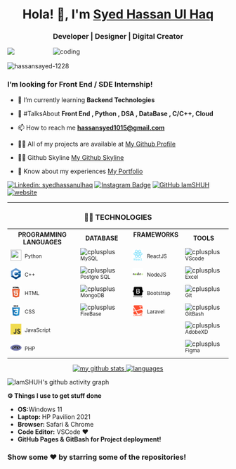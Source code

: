 <!-- ![MasterHead](https://chkskills.com/wp-content/uploads/2020/04/PNC-Animated-Banners.gif) -->
<h1 align="center">Hola! 👋, I'm <a href="https://shuhportfolio.netlify.app/">Syed Hassan Ul Haq</a></h1>
<h3 align="center">Developer | Designer | Digital Creator</h3>

<p>
<img align="right" alt="coding" width="400" src="https://cdn.dribbble.com/users/1162077/screenshots/3848914/programmer.gif">
<img src="https://media.giphy.com/media/WUlplcMpOCEmTGBtBW/giphy.gif" width="30">
</p>
<p align="left"> <img src="https://komarev.com/ghpvc/?username=hassansayed-1228&label=Profile%20views&color=0e75b6&style=flat" alt="hassansayed-1228" /> </p>

<h3 align="left" > I’m looking for Front End / SDE Internship!</h3>

- 🌱 I’m currently learning **Backend Technologies**

- 💬 #TalksAbout **Front End , Python , DSA , DataBase , C/C++, Cloud**

- 📫 How to reach me **hassansyed1015@gmail.com**

- 👨‍💻 All of my projects are available at <a href="https://github.com/IamSHUH/">My Github Profile</a>

- 👨‍💻 Github Skyline <a href="https://skyline.github.com/iamshuh/2021">My Github Skyline</a>

- 📄 Know about my experiences <a href="https://shuhportfolio.netlify.app/" target="_blank" >My Portfolio</a>


[![Linkedin: syedhassanulhaq](https://img.shields.io/badge/-syedhassanulhaq-blue?style=flat-square&logo=Linkedin&logoColor=white&link=https://linkedin.com/in/syedhassanulhaq)](https://linkedin.com/in/syedhassanulhaq)
[![Instagram Badge](https://img.shields.io/badge/-Instagram-e4405f?style=flat-square&logo=Instagram&logoColor=white)](https://instagram.com/im_hashh/) 
[![GitHub IamSHUH](https://img.shields.io/github/followers/IamSHUH?label=follow&style=social)](https://github.com/IamSHUH)
[![website](https://img.shields.io/badge/Portfolio-IamSHUH-2648ff?style=flat-square&logo=google-chrome)](https://shuhportfolio.netlify.app/)

<hr>

<h3 align="center"> 👨‍💻 TECHNOLOGIES </h3>
<!--<a align="center" href="">
<p align="center">-->

<table align="center" border: none;>
  <tr>
    <th>PROGRAMMING LANGUAGES</th>
    <th>DATABASE &nbsp;</th>
    <th>FRAMEWORKS &nbsp;</th>
    <th>TOOLS &nbsp;</th>
  </tr>
	
  <tr>
    <td><img width="25" height="25" src="https://upload.wikimedia.org/wikipedia/commons/thumb/c/c3/Python-logo-notext.svg/1200px-Python-logo-notext.svg.png">&nbsp; <sup>Python</sup></td>
    <td><img src="https://www.freepnglogos.com/uploads/logo-mysql-png/logo-mysql-mysql-logo-png-images-are-download-crazypng-21.png" alt="cplusplus" width="25" height="25"/>&nbsp; <sup>MySQL</sup></td>
    <td><img src="https://raw.githubusercontent.com/devicons/devicon/master/icons/react/react-original-wordmark.svg" alt="cplusplus" width="25" height="25"/>&nbsp; <sup>ReactJS</sup></td>
    <td><img src="https://user-images.githubusercontent.com/674621/71187801-14e60a80-2280-11ea-94c9-e56576f76baf.png" alt="cplusplus" width="25" height="25"/>&nbsp; <sup>VScode</sup></td>
  </tr>
	
  <tr>
    <td><img src="https://raw.githubusercontent.com/devicons/devicon/master/icons/cplusplus/cplusplus-original.svg" alt="cplusplus" width="25" height="25"/>&nbsp; <sup>C++</sup></td>
    <td><img src="https://icons-for-free.com/download-icon-postgresql+plain+wordmark-1324760555518154961_512.png" alt="cplusplus" width="25" height="25"/>&nbsp; <sup>Postgre SQL</sup></td>
    <td><img src="https://raw.githubusercontent.com/devicons/devicon/master/icons/nodejs/nodejs-original-wordmark.svg" alt="cplusplus" width="25" height="25"/>&nbsp; <sup>NodeJS</sup></td>
    <td><img src="https://download.logo.wine/logo/Microsoft_Excel/Microsoft_Excel-Logo.wine.png" alt="cplusplus" width="25" height="25"/>&nbsp; <sup>Excel</sup></td>
  </tr>
	
   <tr>
    <td><img src="https://raw.githubusercontent.com/devicons/devicon/master/icons/html5/html5-original-wordmark.svg" alt="html5" width="25" height="25"/>&nbsp; <sup>HTML</sup></td>
    <td><img src="https://img.icons8.com/color/452/mongodb.png" alt="cplusplus" width="25" height="25"/>&nbsp; <sup>MongoDB</sup></td>
    <td><img src="https://raw.githubusercontent.com/devicons/devicon/master/icons/bootstrap/bootstrap-plain-wordmark.svg" alt="cplusplus" width="25" height="25"/>&nbsp; <sup>Bootstrap</sup></td>
    <td><img src="https://pngimg.com/uploads/github/github_PNG80.png" alt="cplusplus" width="25" height="25"/>&nbsp; <sup>Git</sup></td>
  </tr>	
	
   <tr>
    <td><img src="https://raw.githubusercontent.com/devicons/devicon/master/icons/css3/css3-original-wordmark.svg" alt="cplusplus" width="25" height="25"/>&nbsp; <sup>CSS</sup></td>
    <td><img src="https://firebase.google.com/downloads/brand-guidelines/PNG/logo-vertical.png" alt="cplusplus" width="25" height="25"/>&nbsp; <sup>FireBase</sup></td>
    <td><img src="https://raw.githubusercontent.com/devicons/devicon/master/icons/laravel/laravel-plain-wordmark.svg" alt="cplusplus" width="25" height="25"/>&nbsp; <sup>Laravel</sup></td>
    <td><img src="https://gitforwindows.org/img/gwindows_logo.png" alt="cplusplus" width="25" height="25"/>&nbsp; <sup>GitBash</sup></td>
  </tr>
	
   <tr>
    <td><img src="https://raw.githubusercontent.com/devicons/devicon/master/icons/javascript/javascript-original.svg" alt="cplusplus" width="25" height="25"/>&nbsp; <sup>JavaScript</sup></td>
    <td></td>
    <td></td>
    <td><img src="https://cdn.worldvectorlogo.com/logos/adobe-xd.svg" alt="cplusplus" width="25" height="25"/>&nbsp; <sup>AdobeXD</sup></td>
  </tr>
	
   <tr>
    <td><img src="https://raw.githubusercontent.com/devicons/devicon/master/icons/php/php-original.svg" alt="cplusplus" width="25" height="25"/>&nbsp; <sup>PHP</sup></td>
    <td></td>
    <td></td>
    <td><img src="https://www.vectorlogo.zone/logos/figma/figma-icon.svg" alt="cplusplus" width="25" height="25"/>&nbsp; <sup>Figma</sup></td>
  </tr>
	
<!--    <tr>
    <td></td>
    <td>Francisco Chang</td>
    <td>Mexico</td>
    <td>Mexico</td>
  </tr> -->
</table>

<!-- <div align="center">  
<b>PROGRAMMING LANGUAGES : </b>&nbsp;&nbsp;&nbsp;&nbsp;&nbsp;&nbsp;&nbsp;&nbsp;&nbsp;&nbsp;&nbsp;&nbsp;&nbsp;&nbsp;&nbsp;&nbsp;&nbsp;&nbsp;&nbsp;&nbsp; <b> DATABASE : </b>&nbsp;&nbsp;&nbsp;&nbsp;&nbsp;&nbsp;&nbsp;&nbsp;&nbsp;&nbsp;&nbsp;&nbsp;&nbsp;&nbsp;&nbsp;&nbsp;&nbsp;&nbsp;&nbsp;&nbsp; <b> FRAMEWORKS : </b>&nbsp;&nbsp;&nbsp;&nbsp;&nbsp;&nbsp;&nbsp;&nbsp;&nbsp;&nbsp;&nbsp;&nbsp;&nbsp;&nbsp;&nbsp;&nbsp;&nbsp;&nbsp;&nbsp;&nbsp;  <b> TOOLS : </b>
  <br><br>
 </div>
 
 <div>
 &nbsp;&nbsp;&nbsp;&nbsp;&nbsp;&nbsp;&nbsp;&nbsp;&nbsp;&nbsp;&nbsp;&nbsp;&nbsp;&nbsp;&nbsp;&nbsp;&nbsp;&nbsp;&nbsp;&nbsp;&nbsp;&nbsp;&nbsp;
<img width="25" height="25" src="https://upload.wikimedia.org/wikipedia/commons/thumb/c/c3/Python-logo-notext.svg/1200px-Python-logo-notext.svg.png">&nbsp; <sup>Python</sup><br><br></div>

<div>
  &nbsp;&nbsp;&nbsp;&nbsp;&nbsp;&nbsp;&nbsp;&nbsp;&nbsp;&nbsp;&nbsp;&nbsp;&nbsp;&nbsp;&nbsp;&nbsp;&nbsp;&nbsp;&nbsp;&nbsp;&nbsp;&nbsp;&nbsp;<img width="30" height="30" src="https://cdn.pixabay.com/photo/2017/08/05/11/16/logo-2582748_1280.png">&nbsp; <sup>Python</sup><br><br>
</div>

<div>
  &nbsp;&nbsp;&nbsp;&nbsp;&nbsp;&nbsp;&nbsp;&nbsp;&nbsp;&nbsp;&nbsp;&nbsp;&nbsp;&nbsp;&nbsp;&nbsp;&nbsp;&nbsp;&nbsp;&nbsp;&nbsp;&nbsp;&nbsp;<img width="30" height="30" src="https://cdn.pixabay.com/photo/2017/08/05/11/16/logo-2582748_1280.png">&nbsp; <sup>Python</sup><br><br>
</div>

<div>
  &nbsp;&nbsp;&nbsp;&nbsp;&nbsp;&nbsp;&nbsp;&nbsp;&nbsp;&nbsp;&nbsp;&nbsp;&nbsp;&nbsp;&nbsp;&nbsp;&nbsp;&nbsp;&nbsp;&nbsp;&nbsp;&nbsp;&nbsp;<img width="30" height="30" src="https://cdn.pixabay.com/photo/2017/08/05/11/16/logo-2582748_1280.png">&nbsp; <sup>Python</sup><br><br>
</div>
</table> -->



<!--<h3 align="left">Languages and Tools:</h3>
<p align="left"> 
<a href="https://www.python.org" target="_blank" rel="noreferrer">
  <img src="https://raw.githubusercontent.com/devicons/devicon/master/icons/python/python-original.svg" alt="python" width="40" height="40"/>
</a>
<a href="https://www.w3.org/html/" target="_blank" rel="noreferrer"> 
  <img src="https://raw.githubusercontent.com/devicons/devicon/master/icons/html5/html5-original-wordmark.svg" alt="html5" width="40" height="40"/> 
</a> 
<a href="https://www.w3schools.com/css/" target="_blank" rel="noreferrer"> 
  <img src="https://raw.githubusercontent.com/devicons/devicon/master/icons/css3/css3-original-wordmark.svg" alt="css3" width="40" height="40"/> 
</a> 
<a href="https://developer.mozilla.org/en-US/docs/Web/JavaScript" target="_blank" rel="noreferrer"> 
  <img src="https://raw.githubusercontent.com/devicons/devicon/master/icons/javascript/javascript-original.svg" alt="javascript" width="40" height="40"/> 
</a>
<a href="https://reactjs.org/" target="_blank" rel="noreferrer"> 
  <img src="https://raw.githubusercontent.com/devicons/devicon/master/icons/react/react-original-wordmark.svg" alt="react" width="40" height="40"/> 
</a>
<a href="https://www.cprogramming.com/" target="_blank" rel="noreferrer"> 
  <img src="https://raw.githubusercontent.com/devicons/devicon/master/icons/c/c-original.svg" alt="c" width="40" height="40"/> 
</a> 
<a href="https://www.w3schools.com/cpp/" target="_blank" rel="noreferrer"> 
  <img src="https://raw.githubusercontent.com/devicons/devicon/master/icons/cplusplus/cplusplus-original.svg" alt="cplusplus" width="40" height="40"/> 
</a> 
<a href="https://www.mysql.com/" target="_blank" rel="noreferrer"> 
  <img src="https://raw.githubusercontent.com/devicons/devicon/master/icons/mysql/mysql-original-wordmark.svg" alt="mysql" width="40" height="40"/> 
</a> 
<a href="https://www.php.net" target="_blank" rel="noreferrer">
  <img src="https://raw.githubusercontent.com/devicons/devicon/master/icons/php/php-original.svg" alt="php" width="40" height="40"/> 
</a>  
<a href="https://angular.io" target="_blank" rel="noreferrer"> 
  <img src="https://raw.githubusercontent.com/devicons/devicon/master/icons/angularjs/angularjs-original-wordmark.svg" alt="angularjs" width="40" height="40"/> 
</a> 
<a href="https://getbootstrap.com" target="_blank" rel="noreferrer"> 
  <img src="https://raw.githubusercontent.com/devicons/devicon/master/icons/bootstrap/bootstrap-plain-wordmark.svg" alt="bootstrap" width="40" height="40"/>
</a> 
<a href="https://www.djangoproject.com/" target="_blank" rel="noreferrer"> 
  <img src="https://raw.githubusercontent.com/devicons/devicon/master/icons/django/django-original.svg" alt="django" width="40" height="40"/> 
</a>
 
<a href="https://git-scm.com/" target="_blank" rel="noreferrer"> 
  <img src="https://www.vectorlogo.zone/logos/git-scm/git-scm-icon.svg" alt="git" width="40" height="40"/> 
</a> 
<a href="https://laravel.com/" target="_blank" rel="noreferrer"> 
  <img src="https://raw.githubusercontent.com/devicons/devicon/master/icons/laravel/laravel-plain-wordmark.svg" alt="laravel" width="40" height="40"/> 
</a> 
 <a href="https://www.mongodb.com/" target="_blank" rel="noreferrer"> 
  <img src="https://raw.githubusercontent.com/devicons/devicon/master/icons/mongodb/mongodb-original-wordmark.svg" alt="mongodb" width="40" height="40"/> 
</a>  
<a href="https://nodejs.org" target="_blank" rel="noreferrer"> 
  <img src="https://raw.githubusercontent.com/devicons/devicon/master/icons/nodejs/nodejs-original-wordmark.svg" alt="nodejs" width="40" height="40"/> 
</a> 
<a href="https://opencv.org/" target="_blank" rel="noreferrer"> 
  <img src="https://www.vectorlogo.zone/logos/opencv/opencv-icon.svg" alt="opencv" width="40" height="40"/> 
</a> 
<a href="https://pandas.pydata.org/" target="_blank" rel="noreferrer"> 
  <img src="https://raw.githubusercontent.com/devicons/devicon/2ae2a900d2f041da66e950e4d48052658d850630/icons/pandas/pandas-original.svg" alt="pandas" width="40" height="40"/> 
</a> 
<a href="https://www.photoshop.com/en" target="_blank" rel="noreferrer"> 
  <img src="https://raw.githubusercontent.com/devicons/devicon/master/icons/photoshop/photoshop-line.svg" alt="photoshop" width="40" height="40"/> 
</a> 
<a href="https://www.figma.com/" target="_blank" rel="noreferrer"> 
  <img src="https://www.vectorlogo.zone/logos/figma/figma-icon.svg" alt="figma" width="40" height="40"/> 
</a>
<a href="https://www.adobe.com/products/xd.html" target="_blank" rel="noreferrer"> 
  <img src="https://cdn.worldvectorlogo.com/logos/adobe-xd.svg" alt="xd" width="40" height="40"/> 
</a> 
</p>

<p><img align="left" src="https://github-readme-stats.vercel.app/api/top-langs?username=IamSHUH&show_icons=true&locale=en&layout=compact" alt="hassansayed-1228" /></p>

<p>&nbsp;<img align="center" src="https://github-readme-stats.vercel.app/api?username=IamSHUH&show_icons=true&locale=en" alt="hassansayed-1228" /></p> -->

<a align="center" href="">
<p align="center">
<img src="https://github-readme-stats.vercel.app/api?username=IamSHUH&show_icons=true&theme=tokyonight&count_private=true" alt="my github stats" width="420"/>&nbsp;<img src="https://github-readme-stats.vercel.app/api/top-langs/?username=IamSHUH&langs_count=4&layout=compact&theme=tokyonight&count_private=true&hide=Jupyter%20Notebook,HTML" alt="languages" height="165">
</p>
</a>

![IamSHUH's github activity graph](https://activity-graph.herokuapp.com/graph?username=IamSHUH&bg_color=000000&color=4cd8f0&line=2fc8ee&point=ffffff&area=true&hide_border=true)

<b>⚙️ Things I use to get stuff done</b></summary>
  	<ul>
  	    <li><b>OS:</b>Windows 11</li>
	      <li><b>Laptop: </b> HP Pavilion 2021</li>
  	    <li><b>Browser: </b> Safari & Chrome</li>
	      <li><b>Code Editor:</b> VSCode ❤</li>
		    <li><b>GitHub Pages & GitBash for Project deployment!</li>
	</ul>	

<div align="centre">

### Show some ❤️ by starring some of the repositories!

</div>

<!-- <h3 align="center">Connect with me:</h3>
<p align="center">
<a href="https://linkedin.com/in/syedhassanulhaq" target="_blank"><img align="center" src="https://raw.githubusercontent.com/rahuldkjain/github-profile-readme-generator/master/src/images/icons/Social/linked-in-alt.svg" alt="https://www.linkedin.com/in/syedhassanulhaq" height="30" width="40" /></a>
<a href="https://instagram.com/im_hashh/" target="_blank"><img align="center" src="https://raw.githubusercontent.com/rahuldkjain/github-profile-readme-generator/master/src/images/icons/Social/instagram.svg" alt="https://www.instagram.com/im_hashh/" height="30" width="40" /></a>
<a href="https://www.hackerrank.com/syedhassanulhaq" target="_blank"><img align="center" src="https://raw.githubusercontent.com/rahuldkjain/github-profile-readme-generator/master/src/images/icons/Social/hackerrank.svg" alt="https://www.hackerrank.com/syedhassanulhaq" height="30" width="40" /></a>
</p> -->

<!-- <h3 align="center">Support ME!</h3>
<p align="center">
<a href="https://www.buymeacoffee.com/syedhassanulhaq" >
<img src="https://camo.githubusercontent.com/28aae05a0fba45679e8e27d90609601e249b64a5fe30dfef05495de4f4e318d4/68747470733a2f2f63646e2e6275796d6561636f666665652e636f6d2f627574746f6e732f76322f64656661756c742d79656c6c6f772e706e67" width="150" data-canonical-src="https://cdn.buymeacoffee.com/buttons/v2/default-yellow.png" style="max-width: 100%;">
</a></p> -->


 
 
<!--  - 🏆 Achievements
  
      Got Gold 5 stars in Hacker Rank On Python Programming  
      
<br/>

 - 💻 Some of My Best Works 
 </br>
 
[![Metro Ticketing Application](https://github-readme-stats.vercel.app/api/pin/?username=padalakiran&repo=Metro_Ticketing&theme=blue-green)](https://github.com/padalakiran/Metro_Ticketing)
[![Bank Management System For Admin](https://github-readme-stats.vercel.app/api/pin/?username=padalakiran&repo=Bank_Management_System_For_Admin&theme=blue-green)](https://github.com/padalakiran/Bank_Management_System_For_Admin)


</br> -->
